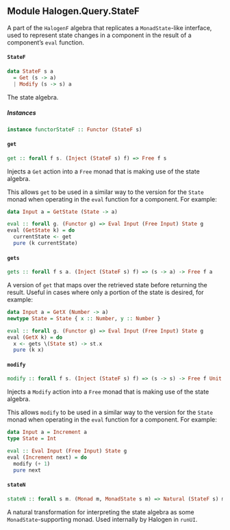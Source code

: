 ## Module Halogen.Query.StateF

A part of the `HalogenF` algebra that replicates a `MonadState`-like
interface, used to represent state changes in a component in the result of
a component’s `eval` function.

#### `StateF`

``` purescript
data StateF s a
  = Get (s -> a)
  | Modify (s -> s) a
```

The state algebra.

##### Instances
``` purescript
instance functorStateF :: Functor (StateF s)
```

#### `get`

``` purescript
get :: forall f s. (Inject (StateF s) f) => Free f s
```

Injects a `Get` action into a `Free` monad that is making use of the state
algebra.

This allows `get` to be used in a similar way to the version for the
`State` monad when operating in the `eval` function for a component.
For example:

``` purescript
data Input a = GetState (State -> a)

eval :: forall g. (Functor g) => Eval Input (Free Input) State g
eval (GetState k) = do
  currentState <- get
  pure (k currentState)
```

#### `gets`

``` purescript
gets :: forall f s a. (Inject (StateF s) f) => (s -> a) -> Free f a
```

A version of `get` that maps over the retrieved state before returning the
result. Useful in cases where only a portion of the state is desired, for
example:

``` purescript
data Input a = GetX (Number -> a)
newtype State = State { x :: Number, y :: Number }

eval :: forall g. (Functor g) => Eval Input (Free Input) State g
eval (GetX k) = do
  x <- gets \(State st) -> st.x
  pure (k x)
```

#### `modify`

``` purescript
modify :: forall f s. (Inject (StateF s) f) => (s -> s) -> Free f Unit
```

Injects a `Modify` action into a `Free` monad that is making use of the
state algebra.

This allows `modify` to be used in a similar way to the version for the
`State` monad when operating in the `eval` function for a component.
For example:

``` purescript
data Input a = Increment a
type State = Int

eval :: Eval Input (Free Input) State g
eval (Increment next) = do
  modify (+ 1)
  pure next
```

#### `stateN`

``` purescript
stateN :: forall s m. (Monad m, MonadState s m) => Natural (StateF s) m
```

A natural transformation for interpreting the state algebra as some
`MonadState`-supporting monad. Used internally by Halogen in `runUI`.


